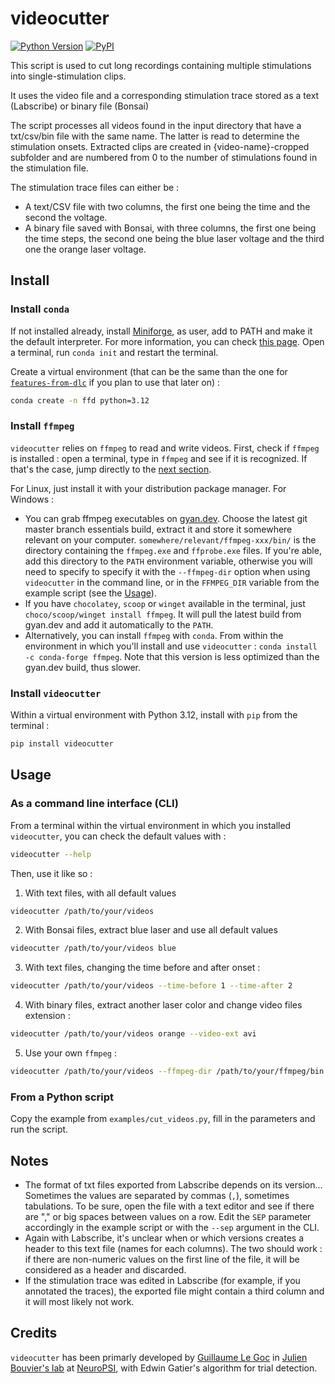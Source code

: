 # videocutter

[![Python Version](https://img.shields.io/pypi/pyversions/videocutter.svg)](https://pypi.org/project/videocutter)
[![PyPI](https://img.shields.io/pypi/v/videocutter.svg)](https://pypi.org/project/videocutter/)

This script is used to cut long recordings containing multiple stimulations into single-stimulation clips.

It uses the video file and a corresponding stimulation trace stored as a text (Labscribe) or binary file (Bonsai)

The script processes all videos found in the input directory that have a txt/csv/bin file with the same name. The latter is read to determine the stimulation onsets. Extracted clips are created in {video-name}-cropped subfolder and are numbered from 0 to the number of stimulations found in the stimulation file.

The stimulation trace files can either be :
- A text/CSV file with two columns, the first one being the time and the second the voltage.
- A binary file saved with Bonsai, with three columns, the first one being the time steps, the second one being the blue laser voltage and the third one the orange laser voltage.

## Install
### Install `conda`
If not installed already, install [Miniforge](https://conda-forge.org/download/), as user, add to PATH and make it the default interpreter. For more information, you can check [this page](https://teamncmc.github.io/histoquant/main-getting-started.html#python-virtual-environment-manager-conda). Open a terminal, run `conda init` and restart the terminal.

Create a virtual environment (that can be the same than the one for [`features-from-dlc`](https://github.com/TeamNCMC/features-from-dlc) if you plan to use that later on) :
```bash
conda create -n ffd python=3.12
```

### Install `ffmpeg`
`videocutter` relies on `ffmpeg` to read and write videos. First, check if `ffmpeg` is installed : open a terminal, type in `ffmpeg` and see if it is recognized. If that's the case, jump directly to the [next section](#install-videocutter).

For Linux, just install it with your distribution package manager.
For Windows :
- You can grab ffmpeg executables on [gyan.dev](https://www.gyan.dev/ffmpeg/builds/). Choose the latest git master branch essentials build, extract it and store it somewhere relevant on your computer. `somewhere/relevant/ffmpeg-xxx/bin/` is the directory containing the `ffmpeg.exe` and `ffprobe.exe` files. If you're able, add this directory to the `PATH` environment variable, otherwise you will need to specify to specify it with the `--ffmpeg-dir` option when using `videocutter` in the command line, or in the `FFMPEG_DIR` variable from the example script (see the [Usage](#usage)).
- If you have `chocolatey`, `scoop` or `winget` available in the terminal, just `choco/scoop/winget install ffmpeg`. It will pull the latest build from gyan.dev and add it automatically to the `PATH`.
- Alternatively, you can install `ffmpeg` with `conda`. From within the environment in which you'll install and use `videocutter` : `conda install -c conda-forge ffmpeg`. Note that this version is less optimized than the gyan.dev build, thus slower.

### Install `videocutter`
Within a virtual environment with Python 3.12, install with `pip` from the terminal :  
```bash
pip install videocutter
```

## Usage
### As a command line interface (CLI)
From a terminal within the virtual environment in which you installed `videocutter`, you can check the default values with :
```bash
videocutter --help
```
Then, use it like so :
1. With text files, with all default values
```bash
videocutter /path/to/your/videos
```
2. With Bonsai files, extract blue laser and use all default values
```bash
videocutter /path/to/your/videos blue
```
3. With text files, changing the time before and after onset :
```bash
videocutter /path/to/your/videos --time-before 1 --time-after 2
```
4. With binary files, extract another laser color and change video files extension :
```bash
videocutter /path/to/your/videos orange --video-ext avi
```
5. Use your own `ffmpeg` :
```bash
videocutter /path/to/your/videos --ffmpeg-dir /path/to/your/ffmpeg/bin
```

### From a Python script
Copy the example from `examples/cut_videos.py`, fill in the parameters and run the script.

## Notes
- The format of txt files exported from Labscribe depends on its version... Sometimes the values are separated by commas (`,`), sometimes tabulations. To be sure, open the file with a text editor and see if there are "," or big spaces between values on a row. Edit the `SEP` parameter accordingly in the example script or with the `--sep` argument in the CLI.
- Again with Labscribe, it's unclear when or which versions creates a header to this text file (names for each columns). The two should work : if there are non-numeric values on the first line of the file, it will be considered as a header and discarded.
- If the stimulation trace was edited in Labscribe (for example, if you annotated the traces), the exported file might contain a third column and it will most likely not work.

## Credits
`videocutter` has been primarly developed by [Guillaume Le Goc](https://legoc.fr) in [Julien Bouvier's lab](https://www.bouvier-lab.com/) at [NeuroPSI](https://neuropsi.cnrs.fr/), with Edwin Gatier's algorithm for trial detection.